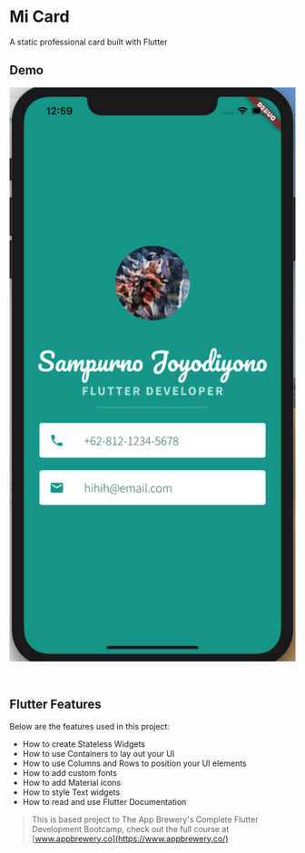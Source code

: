 # Mi Card

A static professional card built with Flutter

## Demo

![Alt text](micard_demo.png "Sample Flutter Name Card")

<br>

## Flutter Features

Below are the features used in this project:

* How to create Stateless Widgets
* How to use Containers to lay out your UI
* How to use Columns and Rows to position your UI elements
* How to add custom fonts
* How to add Material icons
* How to style Text widgets
* How to read and use Flutter Documentation




>This is based project to The App Brewery's Complete Flutter Development Bootcamp, check out the full course at [www.appbrewery.co](https://www.appbrewery.co/)
